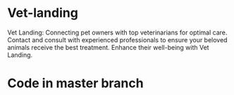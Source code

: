 # Vet-landing
Vet Landing: Connecting pet owners with top veterinarians for optimal care. Contact and consult with experienced professionals to ensure your beloved animals receive the best treatment. Enhance their well-being with Vet Landing.
# Code in master branch
